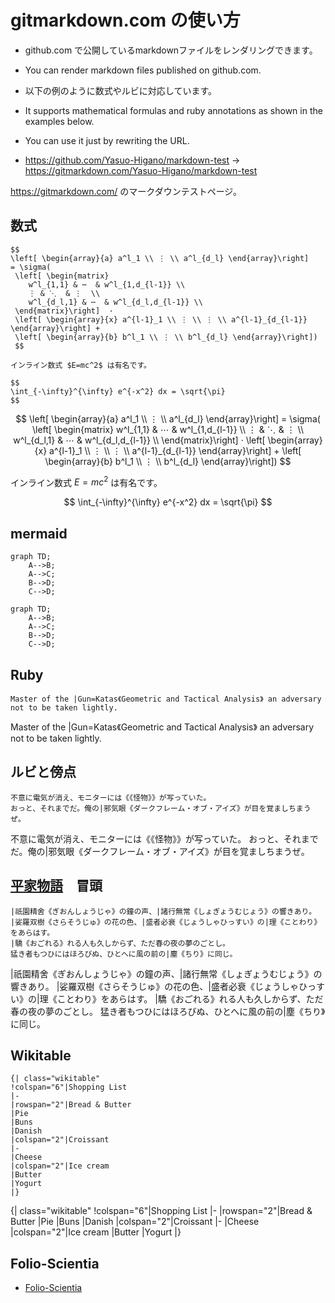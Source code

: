 # gitmarkdown.com の使い方
- github.com で公開しているmarkdownファイルをレンダリングできます。
- You can render markdown files published on github.com.

- 以下の例のように数式やルビに対応しています。
- It supports mathematical formulas and ruby annotations as shown in the examples below.

- You can use it just by rewriting the URL.
- https://github.com/Yasuo-Higano/markdown-test -> https://gitmarkdown.com/Yasuo-Higano/markdown-test



https://gitmarkdown.com/ のマークダウンテストページ。

## 数式
```text
$$
\left[ \begin{array}{a} a^l_1 \\ ⋮ \\ a^l_{d_l} \end{array}\right]
= \sigma(
 \left[ \begin{matrix} 
    w^l_{1,1} & ⋯  & w^l_{1,d_{l-1}} \\  
    ⋮ & ⋱  & ⋮  \\ 
    w^l_{d_l,1} & ⋯  & w^l_{d_l,d_{l-1}} \\  
 \end{matrix}\right]  ·
 \left[ \begin{array}{x} a^{l-1}_1 \\ ⋮ \\ ⋮ \\ a^{l-1}_{d_{l-1}} \end{array}\right] + 
 \left[ \begin{array}{b} b^l_1 \\ ⋮ \\ b^l_{d_l} \end{array}\right])
 $$

インライン数式 $E=mc^2$ は有名です。

$$
\int_{-\infty}^{\infty} e^{-x^2} dx = \sqrt{\pi}
$$
```

$$
\left[ \begin{array}{a} a^l_1 \\ ⋮ \\ a^l_{d_l} \end{array}\right]
= \sigma(
 \left[ \begin{matrix} 
    w^l_{1,1} & ⋯  & w^l_{1,d_{l-1}} \\  
    ⋮ & ⋱  & ⋮  \\ 
    w^l_{d_l,1} & ⋯  & w^l_{d_l,d_{l-1}} \\  
 \end{matrix}\right]  ·
 \left[ \begin{array}{x} a^{l-1}_1 \\ ⋮ \\ ⋮ \\ a^{l-1}_{d_{l-1}} \end{array}\right] + 
 \left[ \begin{array}{b} b^l_1 \\ ⋮ \\ b^l_{d_l} \end{array}\right])
 $$

インライン数式 $E=mc^2$ は有名です。

$$
\int_{-\infty}^{\infty} e^{-x^2} dx = \sqrt{\pi}
$$

## mermaid
```text
graph TD;
    A-->B;
    A-->C;
    B-->D;
    C-->D;
```

```mermaid
graph TD;
    A-->B;
    A-->C;
    B-->D;
    C-->D;
```

## Ruby
```text
Master of the |Gun=Katas《Geometric and Tactical Analysis》 an adversary not to be taken lightly.
```
Master of the |Gun=Katas《Geometric and Tactical Analysis》 an adversary not to be taken lightly.

## ルビと傍点
```text
不意に電気が消え、モニターには《《怪物》》が写っていた。
おっと、それまでだ。俺の|邪気眼《ダークフレーム・オブ・アイズ》が目を覚ましちまうぜ。
```
不意に電気が消え、モニターには《《怪物》》が写っていた。
おっと、それまでだ。俺の|邪気眼《ダークフレーム・オブ・アイズ》が目を覚ましちまうぜ。

## [平家物語](heike.md)　冒頭
```text
|祇園精舍《ぎおんしょうじゃ》の鐘の声、|諸行無常《しょぎょうむじょう》の響きあり。
|娑羅双樹《さらそうじゅ》の花の色、|盛者必衰《じょうしゃひっすい》の|理《ことわり》をあらはす。
|驕《おごれる》れる人も久しからず、ただ春の夜の夢のごとし。
猛き者もつひにはほろびぬ、ひとへに風の前の|塵《ちり》に同じ。
```
|祇園精舍《ぎおんしょうじゃ》の鐘の声、|諸行無常《しょぎょうむじょう》の響きあり。
|娑羅双樹《さらそうじゅ》の花の色、|盛者必衰《じょうしゃひっすい》の|理《ことわり》をあらはす。
|驕《おごれる》れる人も久しからず、ただ春の夜の夢のごとし。
猛き者もつひにはほろびぬ、ひとへに風の前の|塵《ちり》に同じ。

## Wikitable
```text
{| class="wikitable"
!colspan="6"|Shopping List
|-
|rowspan="2"|Bread & Butter
|Pie
|Buns
|Danish
|colspan="2"|Croissant
|-
|Cheese
|colspan="2"|Ice cream
|Butter
|Yogurt
|}

```
{| class="wikitable"
!colspan="6"|Shopping List
|-
|rowspan="2"|Bread & Butter
|Pie
|Buns
|Danish
|colspan="2"|Croissant
|-
|Cheese
|colspan="2"|Ice cream
|Butter
|Yogurt
|}

## Folio-Scientia
- [Folio-Scientia](folio-scientia/README.md)

